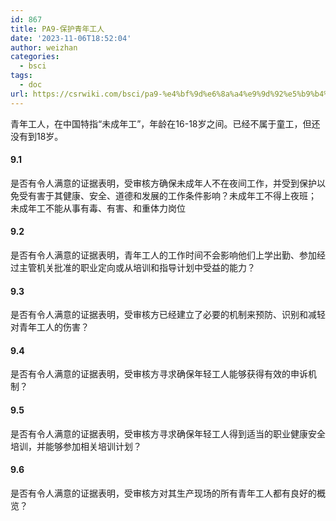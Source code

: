 ```yaml
---
id: 867
title: PA9-保护青年工人
date: '2023-11-06T18:52:04'
author: weizhan
categories:
  - bsci
tags:
  - doc
url: https://csrwiki.com/bsci/pa9-%e4%bf%9d%e6%8a%a4%e9%9d%92%e5%b9%b4%e5%b7%a5%e4%ba%ba-867
---
```


青年工人，在中国特指“未成年工”，年龄在16-18岁之间。已经不属于童工，但还没有到18岁。

#### 9.1

是否有令人满意的证据表明，受审核方确保未成年人不在夜间工作，并受到保护以免受有害于其健康、安全、道德和发展的工作条件影响？未成年工不得上夜班；\
未成年工不能从事有毒、有害、和重体力岗位

#### 9.2

是否有令人满意的证据表明，青年工人的工作时间不会影响他们上学出勤、参加经过主管机关批准的职业定向或从培训和指导计划中受益的能力？

#### 9.3

是否有令人满意的证据表明，受审核方已经建立了必要的机制来预防、识别和减轻对青年工人的伤害？

#### 9.4

是否有令人满意的证据表明，受审核方寻求确保年轻工人能够获得有效的申诉机制？

#### 9.5

是否有令人满意的证据表明，受审核方寻求确保年轻工人得到适当的职业健康安全培训，并能够参加相关培训计划？

#### 9.6

是否有令人满意的证据表明，受审核方对其生产现场的所有青年工人都有良好的概览？
